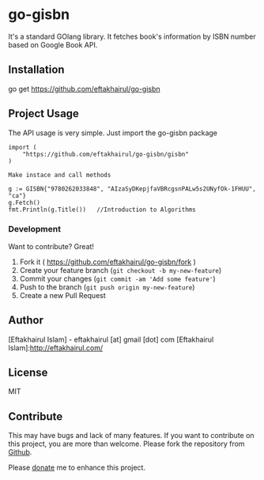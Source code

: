 # go-gisbn
It's a standard GOlang library. It fetches book's information by ISBN number based on Google Book API.

Installation
-------------
go get https://github.com/eftakhairul/go-gisbn

Project Usage
-------------
The API usage is very simple. Just import the go-gisbn package

	import (
		"https://github.com/eftakhairul/go-gisbn/gisbn"
	)

	Make instace and call methods

	g := GISBN{"9780262033848", "AIzaSyDKepjfaVBRcgsnPALw5s2UNyfOk-1FHUU", "ca"}
	g.Fetch()
	fmt.Println(g.Title())   //Introduction to Algorithms

### Development

Want to contribute? Great!

1. Fork it ( https://github.com/eftakhairul/go-gisbn/fork )
2. Create your feature branch (`git checkout -b my-new-feature`)
3. Commit your changes (`git commit -am 'Add some feature'`)
4. Push to the branch (`git push origin my-new-feature`)
5. Create a new Pull Request


Author
-----------
[Eftakhairul Islam] - eftakhairul [at] gmail [dot] com
[Eftakhairul Islam]:http://eftakhairul.com/


License
-------
MIT


Contribute
----------

This may have bugs and lack of many features. If you want to contribute on this project, you are more than welcome. Please fork the repository from [Github](https://github.com/eftakhairul/go-gisbn).

Please [donate](https://www.paypal.com/cgi-bin/webscr?cmd=_donations&business=eftakhairul%40gmail%2ecom&lc=CA&item_name=Eftakhairul%20world&item_number=web_product&currency_code=CAD&bn=PP%2dDonationsBF%3abtn_donateCC_LG%2egif%3aNonHosted) me to enhance this project.